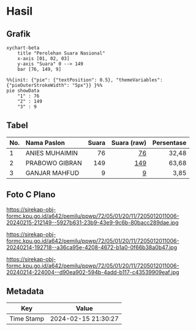 # Hasil

## Grafik

```mermaid
xychart-beta
    title "Perolehan Suara Nasional"
    x-axis [01, 02, 03]
    y-axis "Suara" 0 --> 149
    bar [76, 149, 9]
```

```mermaid
%%{init: {"pie": {"textPosition": 0.5}, "themeVariables": {"pieOuterStrokeWidth": "5px"}} }%%
pie showData
    "1" : 76
    "2" : 149
    "3" : 9
```

## Tabel

| No. | Nama Paslon    | Suara | Suara (raw) | Persentase |
|:--- |:-------------- | -----:| -----------:| ----------:|
| 1   | ANIES MUHAIMIN | 76    | [76][p-1]   | 32,48      |
| 2   | PRABOWO GIBRAN | 149   | [149][p-2]  | 63,68      |
| 3   | GANJAR MAHFUD  | 9     | [9][p-3]    | 3,85       |


[p-1]: https://github.com/gigit-pemilu/pemilu-2024/blob/main/pilpres/hitung-suara/sub/72-sulawesi-tengah/sub/05-buol/sub/01-momunu/sub/2011-lamadong-i/sub/006-tps/sub/paslon-1.txt
[p-2]: https://github.com/gigit-pemilu/pemilu-2024/blob/main/pilpres/hitung-suara/sub/72-sulawesi-tengah/sub/05-buol/sub/01-momunu/sub/2011-lamadong-i/sub/006-tps/sub/paslon-2.txt
[p-3]: https://github.com/gigit-pemilu/pemilu-2024/blob/main/pilpres/hitung-suara/sub/72-sulawesi-tengah/sub/05-buol/sub/01-momunu/sub/2011-lamadong-i/sub/006-tps/sub/paslon-3.txt

## Foto C Plano

https://sirekap-obj-formc.kpu.go.id/a642/pemilu/ppwp/72/05/01/20/11/7205012011006-20240215-212149--5927b631-23b9-43e9-9c6b-80bacc289dae.jpg

https://sirekap-obj-formc.kpu.go.id/a642/pemilu/ppwp/72/05/01/20/11/7205012011006-20240214-192718--a36ca95e-4208-4672-b1a0-0f66b38a0b47.jpg

https://sirekap-obj-formc.kpu.go.id/a642/pemilu/ppwp/72/05/01/20/11/7205012011006-20240214-224004--d90ea902-594b-4add-b117-c43539909eaf.jpg


## Metadata

| Key        | Value               |
| ---------- | ------------------- |
| Time Stamp | 2024-02-15 21:30:27 |



